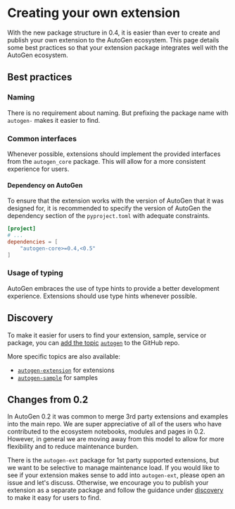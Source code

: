 # Creating your own extension

With the new package structure in 0.4, it is easier than ever to create and publish your own extension to the AutoGen ecosystem. This page details some best practices so that your extension package  integrates well with the AutoGen ecosystem.

## Best practices

### Naming

There is no requirement about naming. But prefixing the package name with `autogen-` makes it easier to find.

### Common interfaces

Whenever possible, extensions should implement the provided interfaces from the `autogen_core` package. This will allow for a more consistent experience for users.

#### Dependency on AutoGen

To ensure that the extension works with the version of AutoGen that it was designed for, it is recommended to specify the version of AutoGen the dependency section of the `pyproject.toml` with adequate constraints.

```toml
[project]
# ...
dependencies = [
    "autogen-core>=0.4,<0.5"
]
```

### Usage of typing

AutoGen embraces the use of type hints to provide a better development experience. Extensions should use type hints whenever possible.

## Discovery

To make it easier for users to find your extension, sample, service or package, you can [add the topic](https://docs.github.com/en/repositories/managing-your-repositorys-settings-and-features/customizing-your-repository/classifying-your-repository-with-topics) [`autogen`](https://github.com/topics/autogen) to the GitHub repo.

More specific topics are also available:

- [`autogen-extension`](https://github.com/topics/autogen-extension) for extensions
- [`autogen-sample`](https://github.com/topics/autogen-sample) for samples

## Changes from 0.2

In AutoGen 0.2 it was common to merge 3rd party extensions and examples into the main repo. We are super appreciative of all of the users who have contributed to the ecosystem notebooks, modules and pages in 0.2. However, in general we are moving away from this model to allow for more flexibility and to reduce maintenance burden.

There is the `autogen-ext` package for 1st party supported extensions, but we want to be selective to manage maintenance load. If you would like to see if your extension makes sense to add into `autogen-ext`, please open an issue and let's discuss. Otherwise, we encourage you to publish your extension as a separate package and follow the guidance under [discovery](#discovery) to make it easy for users to find.
